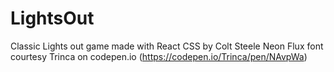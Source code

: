# LightsOut
Classic Lights out game made with React
CSS by Colt Steele 
Neon Flux font courtesy Trinca on codepen.io (https://codepen.io/Trinca/pen/NAvpWa)
